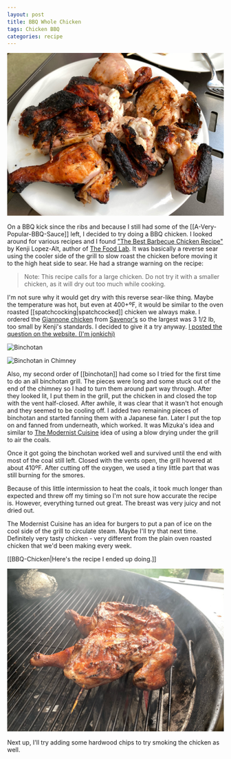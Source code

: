 ```yaml
---
layout: post
title: BBQ Whole Chicken
tags: Chicken BBQ
categories: recipe
---
```

![BBQ Chicken](/images/recipes/0406E117-8344-4062-A62F-FBAC97655E1C-13411-00000961DB0A0BC1/8CFA0C82-D0C4-4F26-ABBF-441CB2444555-13411-00000961FEA8CB38.jpg)

On a BBQ kick since the ribs and because I still had some of the [[A-Very-Popular-BBQ-Sauce]] left, I decided to try doing a BBQ chicken. I looked around for various recipes and I found ["The Best Barbecue Chicken Recipe"](https://www.seriouseats.com/recipes/2012/08/the-best-barbecue-chicken-recipe.html) by Kenji Lopez-Alt, author of [The Food Lab](https://www.seriouseats.com/the-food-lab). It was basically a reverse sear using the cooler side of the grill to slow roast the chicken before moving it to the high heat side to sear. He had a strange warning on the recipe:

>Note: This recipe calls for a large chicken. Do not try it with a smaller chicken, as it will dry out too much while cooking.

I'm not sure why it would get dry with this reverse sear-like thing. Maybe the temperature was hot, but even at 400+ºF, it would be similar to the oven roasted [[spatchcocking|spatchcocked]] chicken we always make. I ordered the [Giannone chicken](http://giannonepoultry.com/en/) from [Savenor's](https://www.savenorsmarket.com/) so the largest was 3 1/2 lb, too small by Kenji's standards. I decided to give it a try anyway. [I posted the question on the website. (I'm jonkichi)](https://www.seriouseats.com/recipes/2012/08/the-best-barbecue-chicken-recipe.html#comment-anchor-43758)

![Binchotan](/images/binchotan.jpeg)

![Binchotan in Chimney](/images/binchotan-chimney.jpeg)

Also, my second order of [[binchotan]] had come so I tried for the first time to do an all binchotan grill. The pieces were long and some stuck out of the end of the chimney so I had to turn them around part way through. After they looked lit, I put them in the grill, put the chicken in and closed the top with the vent half-closed. After awhile, it was clear that it wasn't hot enough and they seemed to be cooling off. I added two remaining pieces of binchotan and started fanning them with a Japanese fan. Later I put the top on and fanned from underneath, which worked. It was Mizuka's idea and similar to [The Modernist Cuisine](https://modernistcuisine.com/books/modernist-cuisine-at-home/) idea of using a blow drying under the grill to air the coals.

Once it got going the binchotan worked well and survived until the end with most of the coal still left. Closed with the vents open, the grill hovered at about 410ºF. After cutting off the oxygen, we used a tiny little part that was still burning for the smores.

Because of this little intermission to heat the coals, it took much longer than expected and threw off my timing so I'm not sure how accurate the recipe is. However, everything turned out great. The breast was very juicy and not dried out.

The Modernist Cuisine has an idea for burgers to put a pan of ice on the cool side of the grill to circulate steam. Maybe I'll try that next time. Definitely very tasty chicken - very different from the plain oven roasted chicken that we'd been making every week.

[[BBQ-Chicken|Here's the recipe I ended up doing.]]

![BBQ Chicken on Grill](/images/recipes/0406E117-8344-4062-A62F-FBAC97655E1C-13411-00000961DB0A0BC1/F0996122-7C1C-42E7-95B6-D6056823E31A-13411-0000096209DEE383.jpg)

Next up, I'll try adding some hardwood chips to try smoking the chicken as well.